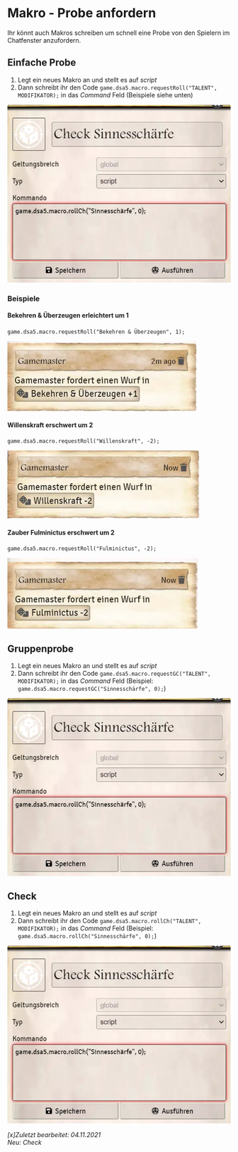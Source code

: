 # Makro - Probe anfordern
Ihr könnt auch Makros schreiben um schnell eine Probe von den Spielern im Chatfenster anzufordern.  
  
## Einfache Probe
1. Legt ein neues Makro an und stellt es auf *script*  
2. Dann schreibt ihr den Code `game.dsa5.macro.requestRoll("TALENT", MODIFIKATOR);` in das *Command* Feld (Beispiele siehe unten)  
  
  ![Makro Probe anfordern](de/images/de-makro-probe-anfordern_0.webp)
  
### Beispiele
#### Bekehren & Überzeugen erleichtert um 1
`game.dsa5.macro.requestRoll("Bekehren & Überzeugen", 1);`  
  
![Bekehren & Überzeugen](de/images/de-makro-probe-anfordern_1.webp)
  
#### Willenskraft erschwert um 2
`game.dsa5.macro.requestRoll("Willenskraft", -2);`  
  
![Willenskraft](de/images/de-makro-probe-anfordern_2.webp)
  
#### Zauber Fulminictus erschwert um 2
`game.dsa5.macro.requestRoll("Fulminictus", -2);`  
  
![Fulminictus](de/images/de-makro-probe-anfordern_3.webp)

## Gruppenprobe
1. Legt ein neues Makro an und stellt es auf *script*  
2. Dann schreibt ihr den Code `game.dsa5.macro.requestGC("TALENT", MODIFIKATOR);` in das *Command* Feld (Beispiel: `game.dsa5.macro.requestGC("Sinnesschärfe", 0);`) 
  
  ![Makro Gruppenprobe anfordern](de/images/de-makro-probe-anfordern_0.webp)

## Check
1. Legt ein neues Makro an und stellt es auf *script*  
2. Dann schreibt ihr den Code `game.dsa5.macro.rollCh("TALENT", MODIFIKATOR);` in das *Command* Feld (Beispiel: `game.dsa5.macro.rollCh("Sinnesschärfe", 0);`)
   
![grafik](de/images/de-makro-probe-anfordern_0.webp)  
  

*[x]Zuletzt bearbeitet: 04.11.2021*  
*Neu: Check*
